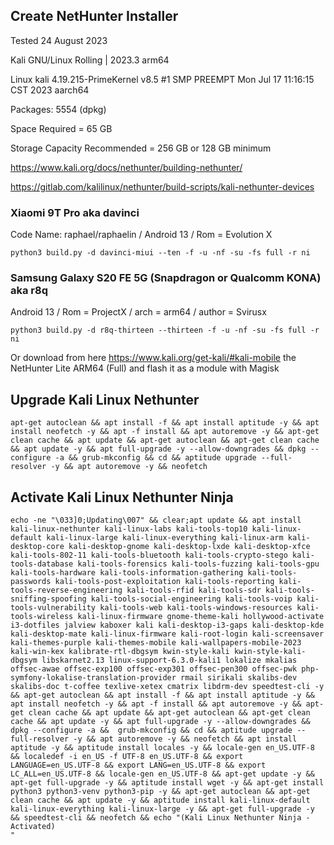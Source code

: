 ## Create NetHunter Installer

Tested 24 August 2023

Kali GNU/Linux Rolling | 2023.3 arm64

Linux kali 4.19.215-PrimeKernel v8.5 #1 SMP PREEMPT Mon Jul 17 11:16:15 CST 2023 aarch64

Packages: 5554 (dpkg)

Space Required = 65 GB

Storage Capacity Recommended = 256 GB or 128 GB minimum

https://www.kali.org/docs/nethunter/building-nethunter/

https://gitlab.com/kalilinux/nethunter/build-scripts/kali-nethunter-devices

### Xiaomi 9T Pro aka davinci 
Code Name: raphael/raphaelin / Android 13 / Rom = Evolution X

```ShellSession
python3 build.py -d davinci-miui --ten -f -u -nf -su -fs full -r ni
```

### Samsung Galaxy S20 FE 5G (Snapdragon or Qualcomm KONA) aka r8q 
Android 13 / Rom = ProjectX / arch = arm64 / author = Svirusx

```ShellSession
python3 build.py -d r8q-thirteen --thirteen -f -u -nf -su -fs full -r ni
```
Or download from here https://www.kali.org/get-kali/#kali-mobile the NetHunter Lite ARM64 (Full) and flash it as a module with Magisk

## Upgrade Kali Linux Nethunter

```
apt-get autoclean && apt install -f && apt install aptitude -y && apt install neofetch -y && apt -f install && apt autoremove -y && apt-get clean cache && apt update && apt-get autoclean && apt-get clean cache && apt update -y && apt full-upgrade -y --allow-downgrades && dpkg --configure -a && grub-mkconfig && cd && aptitude upgrade --full-resolver -y && apt autoremove -y && neofetch
```

## Activate Kali Linux Nethunter Ninja


```ShellSession
echo -ne "\033]0;Updating\007" && clear;apt update && apt install kali-linux-nethunter kali-linux-labs kali-tools-top10 kali-linux-default kali-linux-large kali-linux-everything kali-linux-arm kali-desktop-core kali-desktop-gnome kali-desktop-lxde kali-desktop-xfce kali-tools-802-11 kali-tools-bluetooth kali-tools-crypto-stego kali-tools-database kali-tools-forensics kali-tools-fuzzing kali-tools-gpu kali-tools-hardware kali-tools-information-gathering kali-tools-passwords kali-tools-post-exploitation kali-tools-reporting kali-tools-reverse-engineering kali-tools-rfid kali-tools-sdr kali-tools-sniffing-spoofing kali-tools-social-engineering kali-tools-voip kali-tools-vulnerability kali-tools-web kali-tools-windows-resources kali-tools-wireless kali-linux-firmware gnome-theme-kali hollywood-activate i3-dotfiles jalview kaboxer kali kali-desktop-i3-gaps kali-desktop-kde kali-desktop-mate kali-linux-firmware kali-root-login kali-screensaver kali-themes-purple kali-themes-mobile kali-wallpapers-mobile-2023 kali-win-kex kalibrate-rtl-dbgsym kwin-style-kali kwin-style-kali-dbgsym libskarnet2.13 linux-support-6.3.0-kali1 lokalize mkalias offsec-awae offsec-exp100 offsec-exp301 offsec-pen300 offsec-pwk php-symfony-lokalise-translation-provider rmail sirikali skalibs-dev skalibs-doc t-coffee texlive-xetex cmatrix libdrm-dev speedtest-cli -y && apt-get autoclean && apt install -f && apt install aptitude -y && apt install neofetch -y && apt -f install && apt autoremove -y && apt-get clean cache && apt update && apt-get autoclean && apt-get clean cache && apt update -y && apt full-upgrade -y --allow-downgrades && dpkg --configure -a &&  grub-mkconfig && cd && aptitude upgrade --full-resolver -y && apt autoremove -y && neofetch && apt install aptitude -y && aptitude install locales -y && locale-gen en_US.UTF-8 && localedef -i en_US -f UTF-8 en_US.UTF-8 && export LANGUAGE=en_US.UTF-8 && export LANG=en_US.UTF-8 && export LC_ALL=en_US.UTF-8 && locale-gen en_US.UTF-8 && apt-get update -y && apt-get full-upgrade -y && aptitude install wget -y && apt-get install python3 python3-venv python3-pip -y && apt-get autoclean && apt-get clean cache && apt update -y && aptitude install kali-linux-default kali-linux-everything kali-linux-large -y && apt-get full-upgrade -y && speedtest-cli && neofetch && echo "(Kali Linux Nethunter Ninja - Activated)
"
```


